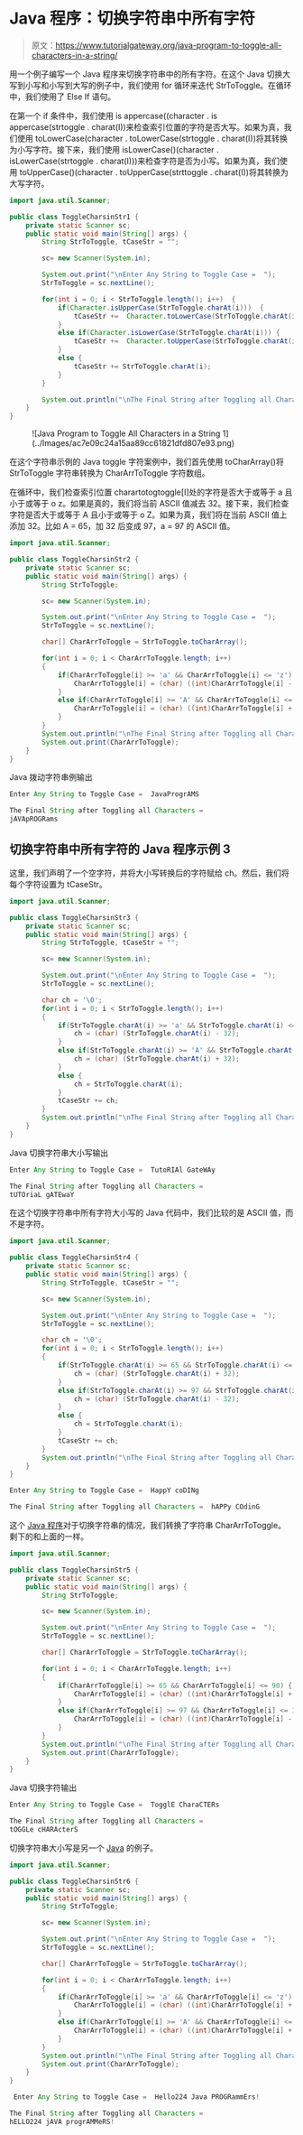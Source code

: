 # Java 程序：切换字符串中所有字符

> 原文：<https://www.tutorialgateway.org/java-program-to-toggle-all-characters-in-a-string/>

用一个例子编写一个 Java 程序来切换字符串中的所有字符。在这个 Java 切换大写到小写和小写到大写的例子中，我们使用 for 循环来迭代 StrToToggle。在循环中，我们使用了 Else If 语句。

在第一个 if 条件中，我们使用 is appercase((character . is appercase(strtoggle . charat(I))来检查索引位置的字符是否大写。如果为真，我们使用 toLowerCase(character . toLowerCase(strtoggle . charat(I))将其转换为小写字符。接下来，我们使用 isLowerCase()(character . isLowerCase(strtoggle . charat(I)))来检查字符是否为小写。如果为真，我们使用 toUpperCase()(character . toUpperCase(strttoggle . charat(I))将其转换为大写字符。

```java
import java.util.Scanner;

public class ToggleCharsinStr1 {
	private static Scanner sc;
	public static void main(String[] args) {
		String StrToToggle, tCaseStr = "";

		sc= new Scanner(System.in);

		System.out.print("\nEnter Any String to Toggle Case =  ");
		StrToToggle = sc.nextLine();

		for(int i = 0; i < StrToToggle.length(); i++)  {
			if(Character.isUpperCase(StrToToggle.charAt(i)))  {
				tCaseStr +=  Character.toLowerCase(StrToToggle.charAt(i));
			}
			else if(Character.isLowerCase(StrToToggle.charAt(i))) {
				tCaseStr +=  Character.toUpperCase(StrToToggle.charAt(i));
			}
			else {
				tCaseStr += StrToToggle.charAt(i);
			}
		}

		System.out.println("\nThe Final String after Toggling all Characters =  " + tCaseStr);
	}
}
```

<figure class="wp-block-image size-large">![Java Program to Toggle All Characters in a String 1](../Images/ac7e09c24a15aa89cc61821dfd807e93.png)</figure>

在这个字符串示例的 Java toggle 字符案例中，我们首先使用 toCharArray()将 StrToToggle 字符串转换为 CharArrToToggle 字符数组。

在循环中，我们检查索引位置 charartotogtoggle[I]处的字符是否大于或等于 a 且小于或等于 o z。如果是真的，我们将当前 ASCII 值减去 32。接下来，我们检查字符是否大于或等于 A 且小于或等于 o Z。如果为真，我们将在当前 ASCII 值上添加 32。比如 A = 65，加 32 后变成 97，a = 97 的 ASCII 值。

```java
import java.util.Scanner;

public class ToggleCharsinStr2 {
	private static Scanner sc;
	public static void main(String[] args) {
		String StrToToggle;

		sc= new Scanner(System.in);

		System.out.print("\nEnter Any String to Toggle Case =  ");
		StrToToggle = sc.nextLine();

		char[] CharArrToToggle = StrToToggle.toCharArray();

		for(int i = 0; i < CharArrToToggle.length; i++)
		{
			if(CharArrToToggle[i] >= 'a' && CharArrToToggle[i] <= 'z') {
				CharArrToToggle[i] = (char) ((int)CharArrToToggle[i] - 32);;
			}			
			else if(CharArrToToggle[i] >= 'A' && CharArrToToggle[i] <= 'Z') {
				CharArrToToggle[i] = (char) ((int)CharArrToToggle[i] + 32);;
			}
		}
		System.out.println("\nThe Final String after Toggling all Characters =  ");
		System.out.print(CharArrToToggle);
	}
}
```

Java 拨动字符串例输出

```java
Enter Any String to Toggle Case =  JavaProgrAMS

The Final String after Toggling all Characters =  
jAVApROGRams
```

## 切换字符串中所有字符的 Java 程序示例 3

这里，我们声明了一个空字符，并将大小写转换后的字符赋给 ch。然后，我们将每个字符设置为 tCaseStr。

```java
import java.util.Scanner;

public class ToggleCharsinStr3 {
	private static Scanner sc;
	public static void main(String[] args) {
		String StrToToggle, tCaseStr = "";

		sc= new Scanner(System.in);

		System.out.print("\nEnter Any String to Toggle Case =  ");
		StrToToggle = sc.nextLine();

		char ch = '\0';
		for(int i = 0; i < StrToToggle.length(); i++)
		{
			if(StrToToggle.charAt(i) >= 'a' && StrToToggle.charAt(i) <= 'z') {
				ch = (char) (StrToToggle.charAt(i) - 32);
			}			
			else if(StrToToggle.charAt(i) >= 'A' && StrToToggle.charAt(i) <= 'Z') {
				ch = (char) (StrToToggle.charAt(i) + 32);
			}
			else {
				ch = StrToToggle.charAt(i);
			}
			tCaseStr += ch;
		}
		System.out.println("\nThe Final String after Toggling all Characters =  " + tCaseStr);
	}
}
```

Java 切换字符串大小写输出

```java
Enter Any String to Toggle Case =  TutoRIAl GateWAy

The Final String after Toggling all Characters =  
tUTOriaL gATEwaY
```

在这个切换字符串中所有字符大小写的 Java 代码中，我们比较的是 ASCII 值，而不是字符。

```java
import java.util.Scanner;

public class ToggleCharsinStr4 {
	private static Scanner sc;
	public static void main(String[] args) {
		String StrToToggle, tCaseStr = "";

		sc= new Scanner(System.in);

		System.out.print("\nEnter Any String to Toggle Case =  ");
		StrToToggle = sc.nextLine();

		char ch = '\0';
		for(int i = 0; i < StrToToggle.length(); i++)
		{
			if(StrToToggle.charAt(i) >= 65 && StrToToggle.charAt(i) <= 90) {
				ch = (char) (StrToToggle.charAt(i) + 32);
			}			
			else if(StrToToggle.charAt(i) >= 97 && StrToToggle.charAt(i) <= 122) {
				ch = (char) (StrToToggle.charAt(i) - 32);
			}
			else {
				ch = StrToToggle.charAt(i);
			}
			tCaseStr += ch;
		}
		System.out.println("\nThe Final String after Toggling all Characters =  " + tCaseStr);
	}
}
```

```java
Enter Any String to Toggle Case =  HappY coDINg

The Final String after Toggling all Characters =  hAPPy COdinG
```

这个 [Java 程序](https://www.tutorialgateway.org/learn-java-programs/)对于切换字符串的情况，我们转换了字符串 CharArrToToggle。剩下的和上面的一样。

```java
import java.util.Scanner;

public class ToggleCharsinStr5 {
	private static Scanner sc;
	public static void main(String[] args) {
		String StrToToggle;

		sc= new Scanner(System.in);

		System.out.print("\nEnter Any String to Toggle Case =  ");
		StrToToggle = sc.nextLine();

		char[] CharArrToToggle = StrToToggle.toCharArray();

		for(int i = 0; i < CharArrToToggle.length; i++)
		{
			if(CharArrToToggle[i] >= 65 && CharArrToToggle[i] <= 90) {
				CharArrToToggle[i] = (char) ((int)CharArrToToggle[i] + 32);;
			}			
			else if(CharArrToToggle[i] >= 97 && CharArrToToggle[i] <= 122) {
				CharArrToToggle[i] = (char) ((int)CharArrToToggle[i] - 32);;
			}
		}
		System.out.println("\nThe Final String after Toggling all Characters =  ");
		System.out.print(CharArrToToggle);
	}
}
```

Java 切换字符输出

```java
Enter Any String to Toggle Case =  TogglE CharaCTERs

The Final String after Toggling all Characters =  
tOGGLe cHARActerS
```

切换字符串大小写是另一个 [Java](https://www.tutorialgateway.org/java-tutorial/) 的例子。

```java
import java.util.Scanner;

public class ToggleCharsinStr6 {
	private static Scanner sc;
	public static void main(String[] args) {
		String StrToToggle;

		sc= new Scanner(System.in);

		System.out.print("\nEnter Any String to Toggle Case =  ");
		StrToToggle = sc.nextLine();

		char[] CharArrToToggle = StrToToggle.toCharArray();

		for(int i = 0; i < CharArrToToggle.length; i++)
		{
			if(CharArrToToggle[i] >= 'a' && CharArrToToggle[i] <= 'z') {
				CharArrToToggle[i] = (char) ((int)CharArrToToggle[i] + 'A' - 'a');;
			}			
			else if(CharArrToToggle[i] >= 'A' && CharArrToToggle[i] <= 'Z') {
				CharArrToToggle[i] = (char) ((int)CharArrToToggle[i] + 'a' - 'A');;
			}
		}
		System.out.println("\nThe Final String after Toggling all Characters =  " );
		System.out.print(CharArrToToggle);
	}
}
```

```java
 Enter Any String to Toggle Case =  Hello224 Java PROGRammErs!

The Final String after Toggling all Characters =  
hELLO224 jAVA progrAMMeRS!
```